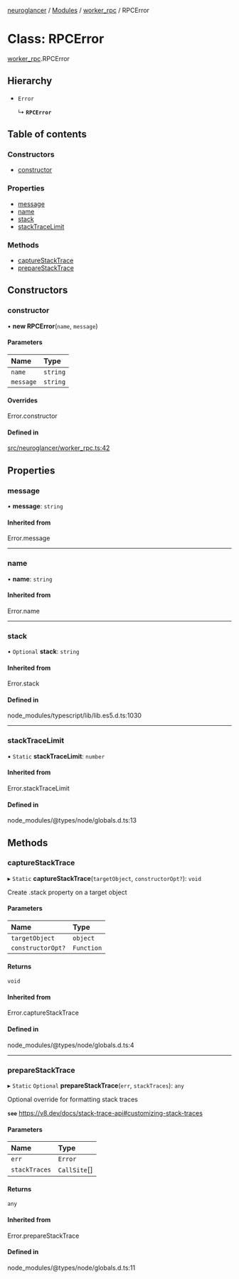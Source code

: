 [neuroglancer](../README.md) / [Modules](../modules.md) / [worker\_rpc](../modules/worker_rpc.md) / RPCError

# Class: RPCError

[worker_rpc](../modules/worker_rpc.md).RPCError

## Hierarchy

- `Error`

  ↳ **`RPCError`**

## Table of contents

### Constructors

- [constructor](worker_rpc.RPCError.md#constructor)

### Properties

- [message](worker_rpc.RPCError.md#message)
- [name](worker_rpc.RPCError.md#name)
- [stack](worker_rpc.RPCError.md#stack)
- [stackTraceLimit](worker_rpc.RPCError.md#stacktracelimit)

### Methods

- [captureStackTrace](worker_rpc.RPCError.md#capturestacktrace)
- [prepareStackTrace](worker_rpc.RPCError.md#preparestacktrace)

## Constructors

### constructor

• **new RPCError**(`name`, `message`)

#### Parameters

| Name | Type |
| :------ | :------ |
| `name` | `string` |
| `message` | `string` |

#### Overrides

Error.constructor

#### Defined in

[src/neuroglancer/worker_rpc.ts:42](https://github.com/ActiveBrainAtlas2/neuroglancer/blob/285e65d7/src/neuroglancer/worker_rpc.ts#L42)

## Properties

### message

• **message**: `string`

#### Inherited from

Error.message

___

### name

• **name**: `string`

#### Inherited from

Error.name

___

### stack

• `Optional` **stack**: `string`

#### Inherited from

Error.stack

#### Defined in

node_modules/typescript/lib/lib.es5.d.ts:1030

___

### stackTraceLimit

▪ `Static` **stackTraceLimit**: `number`

#### Inherited from

Error.stackTraceLimit

#### Defined in

node_modules/@types/node/globals.d.ts:13

## Methods

### captureStackTrace

▸ `Static` **captureStackTrace**(`targetObject`, `constructorOpt?`): `void`

Create .stack property on a target object

#### Parameters

| Name | Type |
| :------ | :------ |
| `targetObject` | `object` |
| `constructorOpt?` | `Function` |

#### Returns

`void`

#### Inherited from

Error.captureStackTrace

#### Defined in

node_modules/@types/node/globals.d.ts:4

___

### prepareStackTrace

▸ `Static` `Optional` **prepareStackTrace**(`err`, `stackTraces`): `any`

Optional override for formatting stack traces

**`see`** https://v8.dev/docs/stack-trace-api#customizing-stack-traces

#### Parameters

| Name | Type |
| :------ | :------ |
| `err` | `Error` |
| `stackTraces` | `CallSite`[] |

#### Returns

`any`

#### Inherited from

Error.prepareStackTrace

#### Defined in

node_modules/@types/node/globals.d.ts:11
